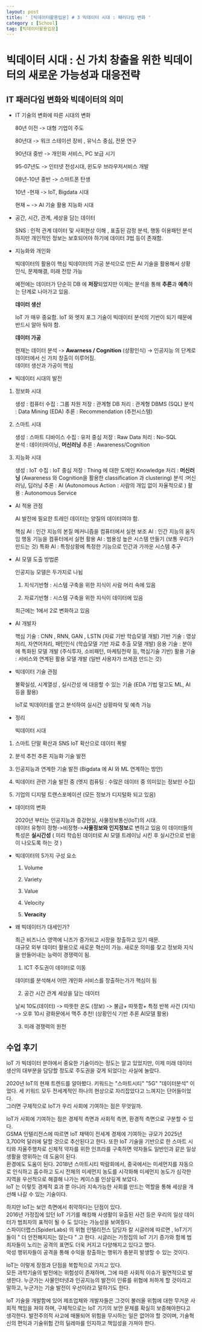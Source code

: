 ```yaml
---
layout: post
title: ' [빅데이터활용입문] # 3 빅데이터 시대 : 패러다임 변화 '
category : [School]
tag: [빅데이터활용입문]
---
```



# 빅데이터 시대 : 신 가치 창출을 위한 빅데이터의 새로운 가능성과 대응전략 

## IT 패러다임 변화와 빅데이터의 의미

* IT 기술의 변화에 따른 시대의 변화 

  80년 이전 -> 대형 기업이 주도 

  80년대 -> 워크 스테이션 장비 , 유닉스 중심, 전문 연구

  90년대 중반 -> 개인화 서비스, PC 보급 시기 

  95-07년도 -> 인터넷 전성시대, 윈도우 브라우저서비스 개발 

  08년-10년 중반 -> 스마트폰 탄생 

  10년  -현재 -> IoT, Bigdata 시대 

  현재 ~  -> AI 기술 활용 지능화 시대 


* 공간, 시간, 관계, 세상을 담는 데이터 

  SNS : 인적 관계 데이터 및 사회현상 이해 , 표출된 감정 분석, 행동 이용패턴 분석 
  하지만 개인적인 정보는 보호되어야 하기에 데이터 3법 등이 존재함.


* 지능화와 개인화 

  빅데이터의 활용이 핵심 
  빅데이터의 가공 분석으로 만든 AI 기술을 활용해서 상황 인식, 문제해결, 미래 전망 가능 

  예전에는 데이터가 단순히 DB 에 **저장**되었지만 이제는 분석을 통해 **추론**과 **예측**하는 단계로 나아가고 있음.  

	**데이터 생산**   
  
	IoT 가 매우 중요함. 
	IoT 와 엣지 포그 기술이 빅데이터 분석의 기반이 되기 때문에 반드시 알아 둬야 함.

	**데이터 가공**    
	
  현재는 데이터 분석 -> **Awarness / Cognition**  (상황인식) -> 인공지능 의 단계로 데이터에서 신 가치 창출이 이루어짐.  
  데이터 생산과 가공이 핵심  


* 빅데이터 시대의 발전 

1. 정보화 시대  

	생성 : 컴퓨터 
	수집 : 그룹 차원
	저장 : 관계형 DB
	처리 : 관계형 DBMS (SQL)
	분석 : Data Mining (EDA)
	추론 : Recommendation (추천시스템)

2. 스마트 시대 

	생성 : 스마트 디바이스 
	수집 : 유저 중심
	저장 : Raw Data
	처리 : No-SQL 	
	분석 : 데이터마이닝, **머신러닝**
	추론 : Awareness/Cognition
	
3. 지능화 시대 

	생성 : IoT
	수집 : IoT 중심
	저장 : Thing 에 대한 도메인 Knowledge
	처리 : **머신러닝** (Awareness 와 Cognition을 활용한 classification 과 clustering) 
	분석 :머신러닝, 딥러닝
	추론 : AI (Autonomous Action : 사람의 개입 없이 자율적으로 ) 
	활용 : Autonomous Service 


* AI 적용 관점 

	AI 발전에 필요한 트레인 데이터는 양질의 데이터여야 함.
	
	핵심 AI : 인간 지능의 본질 메커니즘을 컴퓨터에서 실현 
	보조 AI : 인간 지능의 움직임 행동 기능을 컴퓨터에서 실현
	활용 AI : 범용성 높은 시스템 만들기 (보통 우리가 만드는 것) 
	특화 AI : 특정상황에 특정한 기능으로 인간과 가까운 시스템 추구 

* AI 모델 도출 방법론 

	인공지능 모델은 두가지로 나뉨 
	
	1. 지식기반형 : 시스템 구축을 위한 지식이 사람 머리 속에 있음
	
	2. 자료기반형 : 시스템 구축을 위한 지식이 데이터에 있음 

	최근에는 1에서 2로 변화하고 있음 
 

* AI 개발자 

	핵심 기술 : CNN , RNN, GAN , LSTN (자료 기반 학습모델 개발)
	기반 기술 : 영상처리, 자연어처리, 패턴인식 (학습모델 기반 자료 추출 모델 개발)
	응용 기술 : 분야에 특화된 모델 개발 (주식투자, 소비패턴, 마케팅전략 등, 핵심기술 기반)
	활용 기술 : 서비스와 연계된 활용 모델 개발 (일반 사용자가 쓰게끔 만드는 것)
	
* 빅데이터 기술 관점 

	불확실성, 시계열성 , 실시간성 에 대응할 수 있는 기술 (EDA 기법 말고도 ML, AI 등을 활용) 

	IoT로 빅데이터를 얻고 분석하여 실시간 상황파악 및 예측 가능  
	

* 정리 

  빅데이터 시대

1. 스마트 단말 확산과 SNS IoT 확산으로 데이터 폭발

2. 분석 추천 추론 지능화 기술 발전  

3. 인공지능과 연계한 기술 발전 (Bigdata 에 AI 와 ML 연계하는 방안)

4. 빅데이터 관련 기술 발전 중 (엣지 컴퓨팅 : 수많은 데이터 중 의미있는 정보만 수집) 

5. 기업의 디지털 트랜스포메이션 (모든 정보가 디지털화 되고 있음)


* 데이터의 변화 

  2020년 부터는 인공지능과 증강현실, 사물정보통신(IoT)의 시대.   
  데이터 유형이 정형->비정형->**사물정보와 인지정보**로 변하고 있음 
  이 데이터들의 특성은 **실시간성** ( 미리 학습된 데이터로 AI 모델 트레이닝 시킨 후 실시간으로 반응이 나오도록 하는 것 ) 

* 빅데이터의 5가지 구성 요소 

	1. Volume 

	2. Variety

	3. Value 

	4. Velocity

	5. **Veracity** 


* 왜 빅데이터가 대세인가?

	최근 비즈니스 영역에 니즈가 증가되고 시장을 창출하고 있기 때문.  
	대규모 외부 데이터 활용으로 새로운 혁신이 가능.
	새로운 의미를 찾고 정보와 지식을 만들어내는 능력이 경쟁력이 됨.  	

	1. ICT 주도권이 데이터로 이동 
	
	데이터를 분석해서 어떤 개인화 서비스를 창출하는가가 핵심이 됨 

	2. 공간 시간 관계 세상을 담는 데이터
	
	날씨 10도(데이터) -> 따뜻한 온도 (정보) -> 불금+ 따뜻함+ 특정 반복 사건 (지식) -> 오후 10시 광화문에서 맥주 추천! (상황인식 기반 추론 AI모델 활용) 
	
	3. 미래 경쟁력의 원천 


## 수업 후기   

IoT 가 빅데이터 분야에서 중요한 기술이라는 정도는 알고 있었지만, 이제 미래 데이터 생산의 대부분을 담당할 정도로 주도권을 갖게 되었다는 사실에 놀랐다.   

2020년 IoT의 현재 트렌드를 알아봤다. 키워드는 "스마트시티" "5G" "데이터분석" 이었다. 세 키워드 모두 전세계적인 하나의 현상으로 자리잡았다고 느껴지는 단어들이었다.     
그러면 구체적으로 IoT가 우리 사회에 기여하는 점은 무엇일까.        

IoT가 사회에 기여하는 점은 경제적 측면과 사회적 측면, 환경적 측면으로 구분할 수 있다.         
GSMA 인텔리전스에 따르면 IoT 채택이 전세계 경제에 기여하는 규모가 2025년 3,700억 달러에 달할 것으로 추산된다고 한다. 
또한 IoT 기술을 기반으로 한 스마트 시티와 자율주행차로 신체적 약자를 위한 인프라를 구축하면 약자들도 일반인과 같은 일상생활을 영위하는 데 도움이 된다.     
환경에도 도움이 된다. 2018년 스마트시티 박람회에서, 중국에서는 미세먼지를 자동으로 인식하고 흡수하고 도시 전체의 미세먼지 농도를 시각화해 미세먼지 농도가 심각한 지역을 우선적으로 해결해 나가는 케이스를 인상깊게 보았다.     
IoT 는 이렇듯 경제적 효과 뿐 아니라 지속가능한 사회를 만드는 역할을 통해 세상을 개선해 나갈 수 있는 기술이다.        


하지만 IoT는 보안 측면에서 취약하다는 단점이 있다.     
2016년 가정집에 있던 IoT 기기를 해킹해 사생활이 유출된 사건 등은 우리의 일상 데이터가 범죄자의 표적이 될 수 도 있다는 가능성을 보여줬다.    
스파이더랩스(SpiderLabs) 의 위협 인텔리전스 담당자 칼 시글러에 따르면 , IoT기기들이 " 더 안전해지지는 않는다 " 고 한다. 시글러는 가정집의 IoT 기기 증가와 함께 범죄자들이 노리는 공격의 표면도 더욱 커지고 다양해지고 있다고 했다.    
악성 행위자들이 공격을 통해 수익을 창출하는 행위가 충분히 발생할 수 있는 것이다.     

IoT는 이렇게 장점과 단점을 복합적으로 가지고 있다.       
모든 과학기술의 발전에는 위험성이 존재하며, 그에 따른 사회적 이슈가 필연적으로 발생한다. 누군가는 사물인터넷과 인공지능의 발전이 인류를 위협에 처하게 할 것이라고 말하고, 누군가는 기술 발전이 우선이라고 말하기도 한다.    

IoT 기술을 개발함에 있어 제조업체와 개발자들은 그것이 불러올 위험에 대한 무거운 사회적 책임을 져야 하며, 구체적으로는 IoT 기기의 보안 문제를 확실히 보증해야한다고 생각한다. 발전주의적 사고에 매몰되어 위험을 무시하는 일은 없어야 할 것이며, 기술혁신의 편익과 기술위험 간의 딜레마를 인지하고 책임성을 가져야 한다.          

